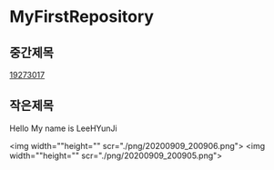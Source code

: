 # MyFirstRepository

## 중간제목
[19273017](https://github.com/Leehyunjji/FirstRepository/edit/master/README.md)

## 작은제목
Hello My name is LeeHYunJi

<img width=""height="" scr="./png/20200909_200906.png"> </img>
<img width=""height="" scr="./png/20200909_200905.png"> </img>

